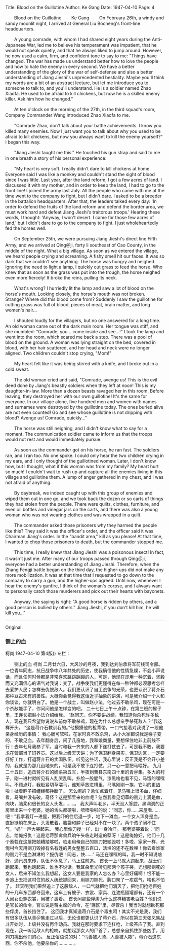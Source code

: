 Title: Blood on the Guillotine
Author: Ke Gang
Date: 1947-04-10
Page: 4

　　Blood on the Guillotine
　　Ke Gang
　　On February 26th, a windy and sandy moonlit night, I arrived at General Liu Bocheng's front-line headquarters.

　　A young comrade, with whom I had shared eight years during the Anti-Japanese War, led me to believe his temperament was impatient, that he would not speak quietly, and that he always liked to jump around. However, he now used a calm, firm, and confident tone to say to me: "Things have changed. The war has made us understand better how to love the people and how to hate the enemy in every second. We have a better understanding of the glory of the war of self-defense and also a better understanding of Jiang Jieshi's unprecedented bestiality. Maybe you'll think my words are a bit of an abstract lecture, but let me introduce you to someone to talk to, and you'll understand. He is a soldier named Zhao Xiaofa. He used to be afraid to kill chickens, but now he is a skilled enemy killer. Ask him how he changed."

　　At ten o'clock on the morning of the 27th, in the third squad's room, Company Commander Wang introduced Zhao Xiaofa to me.

　　"Comrade Zhao, don't talk about your battle achievements. I know you killed many enemies. Now I just want you to talk about why you used to be afraid to kill chickens, but now you always want to kill the enemy yourself?" I began this way.

　　"Jiang Jieshi taught me this." He touched his gun strap and said to me in one breath a story of his personal experience:

　　"My heart is very soft. I really didn't dare to kill chickens at home. Everyone said I was like a monkey and couldn't stand the sight of blood since I was little. Last year, after the land reform, I got a few acres of land. I discussed it with my mother, and in order to keep the land, I had to go to the front line! I joined the army last July. All the people who came with me at the time went to the company to fight, but I didn't dare. I asked to be a breeder in the battalion headquarters. After that, the leaders talked every day: 'In order to defend the fruits of the land reform and defend the border area, we must work hard and defeat Jiang Jieshi's traitorous troops.' Hearing these words, I thought: 'Anyway, I won't desert. I came for those few acres of land,' but I didn't dare to go to the company to fight. I just wholeheartedly fed the horses well.

　　On September 25th, we were pursuing Jiang Jieshi's direct line Fifth Army, and we arrived at Qing＠ji, forty li southeast of Cao County, in the middle of the night. What a big village. As soon as we entered the village, we heard people crying and screaming. A fishy smell hit our faces. It was so dark that we couldn't see anything. The horse was hungry and neighed. Ignoring the need to light a lamp, I quickly cut grass to feed the horse. Who knew that as soon as the grass was put into the trough, the horse neighed even more fiercely! It broke the reins, pulling its neck.

　　What's wrong? I hurriedly lit the lamp and saw a lot of blood on the horse's mouth. Looking closely, the horse's mouth was not broken. Strange? Where did this blood come from? Suddenly I saw the guillotine for cutting grass was full of blood, pieces of meat, brain matter, and long women's hair...

　　I shouted loudly for the villagers, but no one answered for a long time. An old woman came out of the dark main room. Her tongue was stiff, and she mumbled: "Comrade, you... come inside and see...!" I took the lamp and went into the room, which scared me back a step. There was a pool of blood on the ground. A woman was lying straight on the bed, covered in blood, with her hair scattered, and her head and neck were no longer aligned. Two children couldn't stop crying, "Mom!"

　　My heart felt like it was being stirred with a knife, and I broke out in a cold sweat.

　　The old woman cried and said, "Comrade, avenge us! This is the evil deed done by Jiang's beastly soldiers when they left at noon! This is my daughter-in-law. More than a dozen beasts ravaged her in this room. Before leaving, they destroyed her with our own guillotine! It's the same for everyone. In our village alone, five hundred men and women with names and surnames were destroyed by the guillotine today. The ones buried alive are not even counted! Go and see whose guillotine is not dripping with blood? Avenge us! Comrade, quickly..."

　　The horse was still neighing, and I didn't know what to say for a moment. The communication soldier came to inform us that the troops would not rest and would immediately pursue.

　　As soon as the commander got on his horse, he ran fast. The soldiers ran, and I ran too. No one spoke. I could only hear the two children crying in my ears, and I only thought of the guillotined woman. Later, I don't know how, but I thought, what if this woman was from my family? My heart hurt so much! I couldn't wait to rush up and capture all the enemies living in this village and guillotine them. A lump of anger gathered in my chest, and I was not afraid of anything.

　　By daybreak, we indeed caught up with this group of enemies and wiped them out in one go, and we took back the dozen or so carts of things they had stolen from the people. There were quilts, clothes, furniture, and even oil bottles and vinegar jars on the carts, and there was also a young woman who was not wearing clothes and was wrapped in a quilt.

　　The commander asked those prisoners why they harmed the people like this? They said it was the officer's order, and the officer said it was Chairman Jiang's order. In the "bandit area," kill as you please! At that time, I wanted to chop those prisoners to death, but the commander stopped me.

　　This time, I really knew that Jiang Jieshi was a poisonous insect! In fact, it wasn't just me. After many of our troops passed through Qing＠ji, everyone had a better understanding of Jiang Jieshi. Therefore, when the Zhang Fengji battle began on the third day, the higher-ups did not make any more mobilization. It was at that time that I requested to go down to the company to carry a gun, and the higher-ups agreed. Until now, whenever I hear the enemy's gunfire, I think of the woman's corpse, and I always want to personally catch those murderers and pick out their hearts with bayonets.

　　Anyway, the saying is right: "A good horse is ridden by others, and a good person is bullied by others." Jiang Jieshi, if you don't kill him, he will kill you..."



<hr /> 

Original: 


### 铡上的血
柯岗
1947-04-10
第4版()
专栏：

　　铡上的血
    柯岗
    二月廿六日，大风沙的月夜，我到达刘伯承将军前线司令部。
    一位青年同志，抗日战争中八年共处的历史，使我确信他的性情急燥，不会小声说话，而且任何时候都是非常喜欢跳跳蹦蹦的人，可是，他现在却用一种沉着，坚毅而又充满信心的语气对我说：变了，战争使我们更懂得在每一秒钟都必须思考怎样去爱护人民；怎样去仇恨敌人。我们更认识了自卫战争的光荣，也更认识了蒋介石那种亘古未有的兽性。大概你会觉得我这话近乎抽象的讲演，可是我介绍一个人和你谈谈，你就明白了。他是一个战士，叫做赵小法，他过去不敢杀鸡，现在可是一个杀敌能手了，你问问他是怎样变的吧。
    二十七日上午十点钟，在第三班的屋子里，王连长把赵小法介绍给我。
    “赵同志，你不要讲战绩，我知道你杀死许多敌人，现在我只希望你说说从前你不敢杀鸡，现在为什么总想亲手杀死敌人？”我这样开头。
    “这是蒋介石教训我的。”他摸摸他的枪背带，一口气接着对我说了一段他亲身经历的事情：
    我心肠可软啦，在家时真不敢杀鸡，从小大家都说我是猴子变的，不敢见血。去年翻身后，闹了几亩地，我和娘商量，要想保住地非上前线不行！去年七月我参了军。当时和我一齐来的人都下连打仗去了，可是我不敢，我要求在营部当了饲养员。这以后上级天天讲：为了保卫翻身果实，保卫边区，一定要好好工作，打退蒋介石的卖国队伍。听见这些话，我心里说：反正我是不会开小差的，我就是为那几亩地来的，可是我不敢下连打仗，只一心一意把马喂好。
    九月二十五日，追击蒋介石的嫡系第五军，半夜到曹县东南四十里的青＠集。多大的村子，刚一进村就听见有人乱哭乱叫，扑脸一股腥气，漆黑啥也看不见，马饿的嘿嘿叫。不顾点灯，我赶紧切草喂马，谁知草放进槽里，马嘴刚刚一挨，它叫的更凶啦！扯着脖子把缰绳都挣断了。
    怎么闹的？急忙点着灯，见马嘴上很多血，仔细看，马嘴并没有破，奇怪？这是那里来的血呢？忽然我看见切草的铡刀上满是血，肉块，脑浆和很长的女人头发………。
    我大声叫老乡，半天没人答腔，黑洞洞的正房里出来一个老婆，她的舌头都硬啦，唔唔啦啦的说：“同志，你……来屋看……吧！”我拿着灯一进屋，把我吓的往后退一步，地下一滩血，一个女人浑身是血，直挺挺躺在床上，头发散着，脑袋和脖子已经对不在一块了。两个孩子闭不住气，“妈”一声大哭起来。
    我心里像刀搅一样，出一身冷汗。
    那老婆哭着说：“同志，给俺报仇！这是老蒋那禽兽兵晌午头临走时造的孽呀！这是俺媳妇，他们十几个畜牲在这屋把她糟踏够啦，临走用俺自己的铡刀把她毁啦！多啦，家家一样，光俺村今天用铡刀毁掉有名有姓的男女整整五百口，活埋的还不在数哩！你去看谁家的铡刀不是血淋淋的？报仇吧！同志，快……”
    马还在嘿嘿的叫，我一时不知说啥好，通讯员来传，队伍不休息了，马上往前追。
    首长一上马就大跑起来，战士们跑起来，我也跑起来，谁也不说话。我耳朵里光听见那两个孩子哭，光想那铡死的女人，后来不知怎么我想起，这女人要是我家的人怎么办？心里好痛啊！恨不能一步追上去把这村住的敌人统统抓回来，用铡刀铡死，胸口聚了一疙瘩气，啥也不怕了。
    赶天明我们果然追上了这股敌人，一口气就把他们消灭了，把他们抢老百姓的十几车东西都夺回来，这车上有被子、衣裳、家具、连油瓶醋罐都有，还有一个大闺女没穿衣裳，用被子裹着。
    首长问那些俘虏为什么这样糟害老百姓？他们说是官长的命令，官长说是蒋主席的命令，在“匪区”里，尽管杀！我当时就想砍死那些俘虏，首长挡住了。
    这回我才真知道蒋介石是个毒虫呵！其实不光是我，我们有很多队伍从青＠集走过以后，无论谁都更认识了蒋介石，所以在第三天张凤集战斗开始时，上级并没有再作动员。我就在那时要求下连扛枪，上级答应了我。直到现在，我一听见敌人的枪响，就想起那女人的尸首了，总想亲自抓住那些凶手，用刺刀挑出他们的心。
    反正俗语说的对：“马善被人骑，人善被人欺”，蒋介石这东西，你不杀他，他要杀你的…………。
